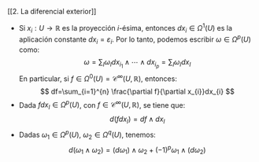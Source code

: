 [[2. La diferencial exterior]]

- Si $x_{i}:U\longrightarrow\mathbb{R}$ es la proyección $i$-ésima, entonces $dx_{i}\in \Omega^1(U)$ es la aplicación constante $dx_{i} = \varepsilon_{i}$. Por lo tanto, podemos escribir $\omega \in \Omega^{p}(U)$ como:$$
\omega=\sum_{I}\omega_{I}dx_{i_{1}}\wedge \cdots\wedge dx_{i_{p}} = \sum_{I}\omega_{I}dx_{I}
$$En particular, si $f\in \Omega^{0}(U)=\mathcal{C}^{\infty}(U,\mathbb{R})$, entonces:$$
df=\sum_{i=1}^{n} \frac{\partial f}{\partial x_{i}}dx_{i}
$$
- Dada $fdx_{I}\in \Omega^{p}(U)$, con $f\in \mathcal{C}^{\infty}(U,\mathbb{R})$, se tiene que:$$
d(fdx_{I})=df \wedge dx_{I}
$$
- Dadas $\omega_{1}\in \Omega^{p}(U)$, $\omega_{2}\in \Omega^{q}(U)$, tenemos:$$
d(\omega_{1}\wedge \omega_{2})=(d \omega_{1})\wedge \omega_{2} + (-1)^{p}\omega_{1}\wedge(d \omega_{2})
$$